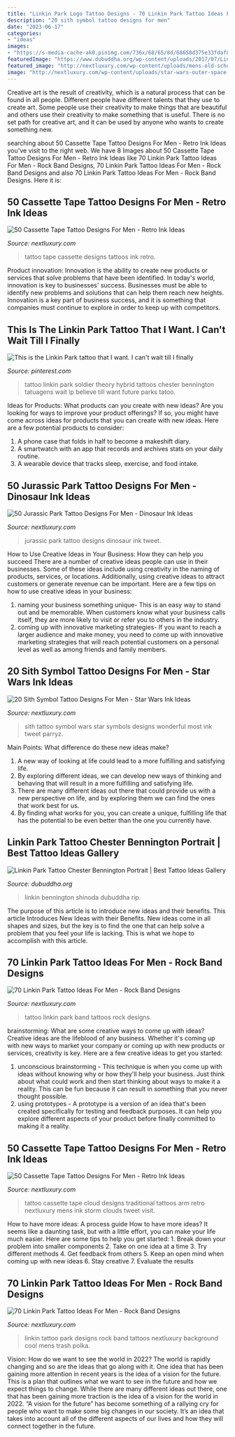 ```yaml
---
title: "Linkin Park Logo Tattoo Designs - 70 Linkin Park Tattoo Ideas For Men"
description: "20 sith symbol tattoo designs for men"
date: "2023-06-17"
categories:
- "ideas"
images:
- "https://s-media-cache-ak0.pinimg.com/736x/68/65/8d/68658d375e33fdaf850e666f29aee18d--linkin-park-tattoo-music-tattoos.jpg"
featuredImage: "https://www.dubuddha.org/wp-content/uploads/2017/07/Linkin-Park-Tattoo-Chester-Bennington-Portrait-by-Alex-Moro-728x728.jpg"
featured_image: "http://nextluxury.com/wp-content/uploads/mens-old-school-traditional-cassette-tape-storm-cloud-tattoo-on-arm.jpg"
image: "http://nextluxury.com/wp-content/uploads/star-wars-outer-space-stars-sith-symbol-design-tattoo-ideas-for-men.jpg"
---
```



Creative art is the result of creativity, which is a natural process that can be found in all people. Different people have different talents that they use to create art. Some people use their creativity to make things that are beautiful and others use their creativity to make something that is useful. There is no set path for creative art, and it can be used by anyone who wants to create something new.

	

		
searching about 50 Cassette Tape Tattoo Designs For Men - Retro Ink Ideas you've visit to the right web. We have 8 Images about 50 Cassette Tape Tattoo Designs For Men - Retro Ink Ideas like 70 Linkin Park Tattoo Ideas For Men - Rock Band Designs, 70 Linkin Park Tattoo Ideas For Men - Rock Band Designs and also 70 Linkin Park Tattoo Ideas For Men - Rock Band Designs. Here it is:
		
    
## 50 Cassette Tape Tattoo Designs For Men - Retro Ink Ideas

<img loading=lazy src="http://nextluxury.com/wp-content/uploads/inner-forearm-male-cassette-tape-tattoo-designs.jpg" onerror="this.onerror=null;this.src='https://tse2.mm.bing.net/th?id=OIP.w2qIvfbb7ijT1MmEpmPK4gHaHa&amp;pid=15.1';" alt="50 Cassette Tape Tattoo Designs For Men - Retro Ink Ideas">

_Source: nextluxury.com_

>tattoo tape cassette designs tattoos ink retro. 

	

Product innovation:
Innovation is the ability to create new products or services that solve problems that have been identified. In today's world, innovation is key to businesses' success. Businesses must be able to identify new problems and solutions that can help them reach new heights. Innovation is a key part of business success, and it is something that companies must continue to explore in order to keep up with competitors.

    
## This Is The Linkin Park Tattoo That I Want. I Can&#039;t Wait Till I Finally

<img loading=lazy src="https://s-media-cache-ak0.pinimg.com/736x/68/65/8d/68658d375e33fdaf850e666f29aee18d--linkin-park-tattoo-music-tattoos.jpg" onerror="this.onerror=null;this.src='https://tse3.mm.bing.net/th?id=OIP.97r1V5eogD948nTkIa-EEwHaLE&amp;pid=15.1';" alt="This is the Linkin Park tattoo that I want. I can&#039;t wait till I finally">

_Source: pinterest.com_

>tattoo linkin park soldier theory hybrid tattoos chester bennington tatuagens wait lp believe till want future parks tatoo. 

	

Ideas for Products: What products can you create with new ideas?
Are you looking for ways to improve your product offerings? If so, you might have come across ideas for products that you can create with new ideas. Here are a few potential products to consider: 
1. A phone case that folds in half to become a makeshift diary.
2. A smartwatch with an app that records and archives stats on your daily routine.
3. A wearable device that tracks sleep, exercise, and food intake.

    
## 50 Jurassic Park Tattoo Designs For Men - Dinosaur Ink Ideas

<img loading=lazy src="http://nextluxury.com/wp-content/uploads/leg-movie-logo-jurassic-park-guys-tattoo-ideas.jpg" onerror="this.onerror=null;this.src='https://tse1.mm.bing.net/th?id=OIP.wGZx94bFEz2gYUxUbLzFGwHaHa&amp;pid=15.1';" alt="50 Jurassic Park Tattoo Designs For Men - Dinosaur Ink Ideas">

_Source: nextluxury.com_

>jurassic park tattoo designs dinosaur ink tweet. 

	

How to Use Creative Ideas in Your Business: How they can help you succeed
There are a number of creative ideas people can use in their businesses. Some of these ideas include using creativity in the naming of products, services, or locations. Additionally, using creative ideas to attract customers or generate revenue can be important. Here are a few tips on how to use creative ideas in your business: 
1. naming your business something unique- This is an easy way to stand out and be memorable. When customers know what your business calls itself, they are more likely to visit or refer you to others in the industry. 
2. coming up with innovative marketing strategies- If you want to reach a larger audience and make money, you need to come up with innovative marketing strategies that will reach potential customers on a personal level as well as among friends and family members. 

    
## 20 Sith Symbol Tattoo Designs For Men - Star Wars Ink Ideas

<img loading=lazy src="http://nextluxury.com/wp-content/uploads/star-wars-outer-space-stars-sith-symbol-design-tattoo-ideas-for-men.jpg" onerror="this.onerror=null;this.src='https://tse4.mm.bing.net/th?id=OIP.N0GAXaha1XaY9ECu5harHgHaHa&amp;pid=15.1';" alt="20 Sith Symbol Tattoo Designs For Men - Star Wars Ink Ideas">

_Source: nextluxury.com_

>sith tattoo symbol wars star symbols designs wonderful most ink tweet parryz. 

	

Main Points: What difference do these new ideas make?
1. A new way of looking at life could lead to a more fulfilling and satisfying life.
2. By exploring different ideas, we can develop new ways of thinking and behaving that will result in a more fulfilling and satisfying life.
3. There are many different ideas out there that could provide us with a new perspective on life, and by exploring them we can find the ones that work best for us.
4. By finding what works for you, you can create a unique, fulfilling life that has the potential to be even better than the one you currently have.

    
## Linkin Park Tattoo Chester Bennington Portrait | Best Tattoo Ideas Gallery

<img loading=lazy src="https://www.dubuddha.org/wp-content/uploads/2017/07/Linkin-Park-Tattoo-Chester-Bennington-Portrait-by-Alex-Moro-728x728.jpg" onerror="this.onerror=null;this.src='https://tse4.mm.bing.net/th?id=OIP.AZEr-lJDb-FDYTujje7GDAHaHa&amp;pid=15.1';" alt="Linkin Park Tattoo Chester Bennington Portrait | Best Tattoo Ideas Gallery">

_Source: dubuddha.org_

>linkin bennington shinoda dubuddha rip. 

	

The purpose of this article is to introduce new ideas and their benefits.
This article Introduces New Ideas with their Benefits. New ideas come in all shapes and sizes, but the key is to find the one that can help solve a problem that you feel your life is lacking. This is what we hope to accomplish with this article.

    
## 70 Linkin Park Tattoo Ideas For Men - Rock Band Designs

<img loading=lazy src="http://nextluxury.com/wp-content/uploads/linkin-park-music-band-logo-symbol-leg-tattoo-in-black-ink.jpg" onerror="this.onerror=null;this.src='https://tse1.mm.bing.net/th?id=OIP.m2Zq6Xhx3j8oFb23E8kbtwHaJN&amp;pid=15.1';" alt="70 Linkin Park Tattoo Ideas For Men - Rock Band Designs">

_Source: nextluxury.com_

>tattoo linkin park band tattoos rock designs. 

	

brainstorming: What are some creative ways to come up with ideas?
Creative ideas are the lifeblood of any business. Whether it's coming up with new ways to market your company or coming up with new products or services, creativity is key. Here are a few creative ideas to get you started: 
1. unconscious brainstorming - This technique is when you come up with ideas without knowing why or how they'll help your business. Just think about what could work and then start thinking about ways to make it a reality. This can be fun because it can result in something that you never thought possible. 
2. using prototypes - A prototype is a version of an idea that's been created specifically for testing and feedback purposes. It can help you explore different aspects of your product before finally committed to making it a reality.

    
## 50 Cassette Tape Tattoo Designs For Men - Retro Ink Ideas

<img loading=lazy src="http://nextluxury.com/wp-content/uploads/mens-old-school-traditional-cassette-tape-storm-cloud-tattoo-on-arm.jpg" onerror="this.onerror=null;this.src='https://tse2.mm.bing.net/th?id=OIP.FU-rzDaiGTLPe5tI9GVNkQHaH0&amp;pid=15.1';" alt="50 Cassette Tape Tattoo Designs For Men - Retro Ink Ideas">

_Source: nextluxury.com_

>tattoo cassette tape cloud designs traditional tattoos arm retro nextluxury mens ink storm clouds tweet visit. 

	

How to have more ideas: A process guide
How to have more ideas? It seems like a daunting task, but with a little effort, you can make your life much easier. Here are some tips to help you get started: 1. Break down your problem into smaller components 2. Take on one idea at a time 3. Try different methods 4. Get feedback from others 5. Keep an open mind when coming up with new ideas 6. Stay creative 7. Evaluate the results 
    
## 70 Linkin Park Tattoo Ideas For Men - Rock Band Designs

<img loading=lazy src="http://nextluxury.com/wp-content/uploads/amazing-mens-linkin-park-tattoo-designs-with-red-watercolor-background-on-forearm.jpg" onerror="this.onerror=null;this.src='https://tse2.mm.bing.net/th?id=OIP.5-1A35OUgP4PsIHc1xpBSgHaHa&amp;pid=15.1';" alt="70 Linkin Park Tattoo Ideas For Men - Rock Band Designs">

_Source: nextluxury.com_

>linkin tattoo park designs rock band tattoos nextluxury background cool mens trash polka. 

	

Vision: How do we want to see the world in 2022?
The world is rapidly changing and so are the ideas that go along with it. One idea that has been gaining more attention in recent years is the idea of a vision for the future. This is a plan that outlines what we want to see in the future and how we expect things to change. While there are many different ideas out there, one that has been gaining more traction is the idea of a vision for the world in 2022. 
“A vision for the future” has become something of a rallying cry for people who want to make some big changes in our society. It’s an idea that takes into account all of the different aspects of our lives and how they will connect together in the future.


